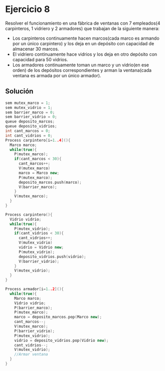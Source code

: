 Ejercicio 8
======
Resolver el funcionamiento en una fábrica de ventanas con 7 empleados(4 carpinteros, 1
vidriero y 2 armadores) que trabajan de la siguiente manera:
* Los carpinteros continuamente hacen marcos(cada marco es armando por un único
carpintero) y los deja en un depósito con capacidad de almacenar 30 marcos.
* El vidriero continuamente hace vidrios y los deja en otro depósito con capacidad para
50 vidrios.
* Los armadores continuamente toman un marco y un vidrio(en ese orden) de los
depósitos correspondientes y arman la ventana(cada ventana es armada por un único
armador).

Solución
------
```c++
sem mutex_marco = 1;
sem mutex_vidrio = 1;
sem barrier_marco = 0;
sem barrier_vidrio = 0;
queue deposito_marcos;
queue deposito_vidrios;
int cant_marcos = 0;
int cant_vidrios = 0;
Process carpintero[i=1..4](){
  Marco marco;
  while(true){
    P(mutex_marco);
    if(cant_marcos < 30){
      cant_marcos++;
      V(mutex_marco)
      marco = Marco new;
      P(mutex_marco);
      deposito_marcos.push(marco);
      V(barrier_marco);
    }
    V(mutex_marco);
  }
}

Process carpintero(){
  Vidrio vidrio;
  while(true){
    P(mutex_vidrio);
    if(cant_vidrios < 30){
      cant_vidrios++;
      V(mutex_vidrio)
      vidrio = Vidrio new;
      P(mutex_vidrio);
      deposito_vidrios.push(vidrio);
      V(barrier_vidrio);
    }
    V(mutex_vidrio);
  }
}

Process armador[i=1..2](){
  while(true){
    Marco marco;
    Vidrio vidrio;
    P(barrier_marco);
    P(mutex_marco);
    marco = deposito_marcos.pop(Marco new);
    cant_marcos--;
    V(mutex_marco);
    P(barrier_vidrio);
    P(mutex_vidrio);
    vidrio = deposito_vidrios.pop(Vidrio new);
    cant_vidrios--;
    V(mutex_vidrio);
    //Armar ventana
  }
}
```
